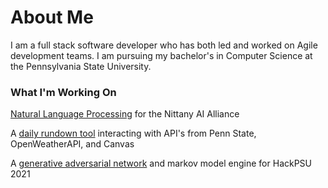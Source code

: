 # About Me

I am a full stack software developer who has both led and worked on Agile development teams. I am pursuing my bachelor's in Computer Science at the Pennsylvania State University.

### What I'm Working On

[Natural Language Processing](https://github.com/NittanyAiAlliance/Admissions-Smart-OCR) for the Nittany AI Alliance

A [daily rundown tool](https://github.com/JFamo/PsuToday) interacting with API's from Penn State, OpenWeatherAPI, and Canvas

A [generative adversarial network](https://github.com/JFamo/HackPSU) and markov model engine for HackPSU 2021


